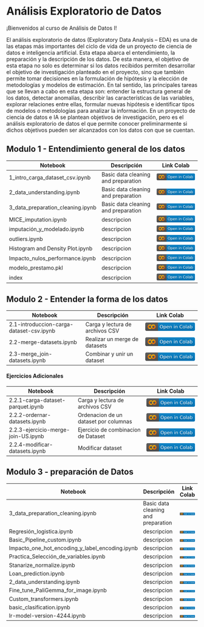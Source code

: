 
# Análisis Exploratorio de Datos

¡Bienvenidos al curso de Análisis de Datos I!

El análisis exploratorio de datos (Exploratory Data Analysis – EDA) es una de las etapas más importantes del ciclo de vida de un proyecto de ciencia de datos e inteligencia artificial. Esta etapa abarca el entendimiento, la preparación y la descripción de los datos. De esta manera, el objetivo de esta etapa no solo es determinar si los datos recibidos permiten desarrollar el objetivo de investigación planteado en el proyecto, sino que también permite tomar decisiones en la formulación de hipótesis y la elección de metodologías y modelos de estimación. En tal sentido, las principales tareas que se llevan a cabo en esta etapa son: entender la estructura general de los datos, detectar anomalías, describir las características de las variables, explorar relaciones entre ellas, formular nuevas hipótesis e identificar tipos de modelos o metodologías para analizar la información. En un proyecto de ciencia de datos e IA se plantean objetivos de investigación, pero es el análisis exploratorio de datos el que permite conocer preliminarmente si dichos objetivos pueden ser alcanzados con los datos con que se cuentan.


## Modulo 1 - Entendimiento general de los datos

| Notebook | Descripción | Link Colab |
|----------|-------------|----------|
|1_intro_carga_dataset_csv.ipynb| Basic data cleaning and preparation | <a href=""><img src="img/colab.svg" alt="Open In Colab"></a> |
|2_data_understanding.ipynb| Basic data cleaning and preparation | <a href=""><img src="img/colab.svg" alt="Open In Colab"></a> |
|3_data_preparation_cleaning.ipynb| Basic data cleaning and preparation | <a href=""><img src="img/colab.svg" alt="Open In Colab"></a> |
|MICE_imputation.ipynb| descripcion | <a href=""><img src="img/colab.svg" alt="Open In Colab"></a>|
|imputación_y_modelado.ipynb| descripcion | <a href=""><img src="img/colab.svg" alt="Open In Colab"></a>|
|outliers.ipynb| descripcion | <a href=""><img src="img/colab.svg" alt="Open In Colab"></a>|
|Histogram and Density Plot.ipynb| descripcion | <a href=""><img src="img/colab.svg" alt="Open In Colab"></a>|
|Impacto_nulos_performance.ipynb| descripcion | <a href=""><img src="img/colab.svg" alt="Open In Colab"></a>|
|modelo_prestamo.pkl| descripcion | <a href=""><img src="img/colab.svg" alt="Open In Colab"></a>|
|index| descripcion | <a href=""><img src="img/colab.svg" alt="Open In Colab"></a>|

## Modulo 2 -  Entender la forma de los datos 

| Notebook | Descripción | Link Colab |
|----------|-------------|----------|
|2.1-introduccion-carga-dataset-csv.ipynb|Carga y lectura de archivos CSV| <a href="https://github.com/MarioSolano98/eda_course/blob/main/2.1-introduccion-carga-dataset-csv.ipynb"><img src="img/colab.svg" alt="Open In Colab"></a>|
|2.2-merge-datasets.ipynb|Realizar un merge de datasets| <a href="https://colab.research.google.com/github/armandoordonez/eda_couse/blob/main/Merge_de_datasets.ipynb"><img src="img/colab.svg" alt="Open In Colab"></a>|
|2.3-merge_join-datasets.ipynb|Combinar y unir un dataset| <a href="https://colab.research.google.com/github/armandoordonez/eda_couse/blob/main/merge_join.ipynb"><img src="img/colab.svg" alt="Open In Colab"></a>|


#### Ejercicios Adicionales
| Notebook | Descripción | Link Colab |
|----------|-------------|----------|
|2.2.1-carga-dataset-parquet.ipynb|Carga y lectura de archivos CSV| <a href="https://colab.research.google.com/github/armandoordonez/eda_couse/blob/main/load_parquet.ipynb"><img src="img/colab.svg" alt="Open In Colab"></a>|
|2.2.2-ordernar-datasets.ipynb|Ordenacion de un dataset por columnas| <a href="https://colab.research.google.com/github/armandoordonez/eda_couse/blob/main/sort.ipynb"><img src="img/colab.svg" alt="Open In Colab"></a>|
|2.2.3-ejercicio-merge-join-US.ipynb|Ejercicio de combinacion de Dataset|<a href="https://github.com/MarioSolano98/eda_course/blob/main/2.2.3-ejercicio-merge-join-US.ipynb"><img src="img/colab.svg" alt="Open In Colab"></a>|
|2.2.4-modificar-datasets.ipynb|Modificar dataset|<a href="[https://github.com/MarioSolano98/eda_course/blob/main/2.2.3-ejercicio-merge-join-US.ipynb](https://github.com/MarioSolano98/eda_course/blob/main/2.2.3-modificar-datasets.ipynb)"><img src="img/colab.svg" alt="Open In Colab"></a>|

## Modulo 3 -  preparación de Datos 

| Notebook | Descripción | Link Colab |
|----------|-------------|----------|
|3_data_preparation_cleaning.ipynb| Basic data cleaning and preparation | <a href="https://colab.research.google.com/drive/1Igs3WZuXAIv9X0vwqiE90QlEPys8e8Oa?usp=sharing"><img src="img/colab.svg" alt="Open In Colab"></a> 
|Regresión_logistica.ipynb| descripcion | <a href=""><img src="img/colab.svg" alt="Open In Colab"></a>|
|Basic_Pipeline_custom.ipynb| descripcion | <a href=""><img src="img/colab.svg" alt="Open In Colab"></a>|
|Impacto_one_hot_encoding_y_label_encoding.ipynb| descripcion | <a href=""><img src="img/colab.svg" alt="Open In Colab"></a>|
|Practica_Selección_de_variables.ipynb| descripcion | <a href=""><img src="img/colab.svg" alt="Open In Colab"></a>|
|Stanarize_normalize.ipynb| descripcion | <a href=""><img src="img/colab.svg" alt="Open In Colab"></a>|
|Loan_prediction.ipynb| descripcion | <a href=""><img src="img/colab.svg" alt="Open In Colab"></a>|
|2_data_understanding.ipynb| descripcion | <a href=""><img src="img/colab.svg" alt="Open In Colab"></a>|
|Fine_tune_PaliGemma_for_image.ipynb| descripcion | <a href=""><img src="img/colab.svg" alt="Open In Colab"></a>|
|Custom_transformers.ipynb| descripcion | <a href=""><img src="img/colab.svg" alt="Open In Colab"></a>|
|basic_clasification.ipynb| descripcion | <a href=""><img src="img/colab.svg" alt="Open In Colab"></a>|
|lr-model-version-4244.ipynb| descripcion | <a href=""><img src="img/colab.svg" alt="Open In Colab"></a>|
